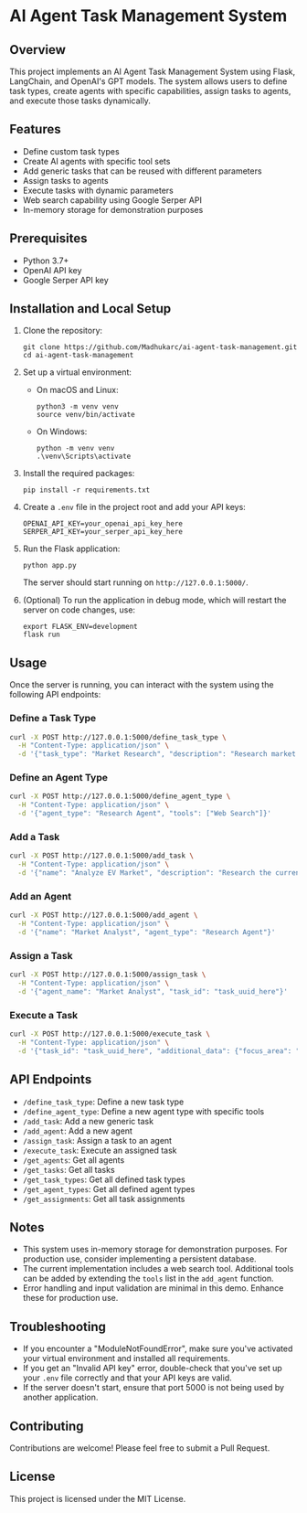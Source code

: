 # AI Agent Task Management System

## Overview

This project implements an AI Agent Task Management System using Flask, LangChain, and OpenAI's GPT models. The system allows users to define task types, create agents with specific capabilities, assign tasks to agents, and execute those tasks dynamically.

## Features

- Define custom task types
- Create AI agents with specific tool sets
- Add generic tasks that can be reused with different parameters
- Assign tasks to agents
- Execute tasks with dynamic parameters
- Web search capability using Google Serper API
- In-memory storage for demonstration purposes

## Prerequisites

- Python 3.7+
- OpenAI API key
- Google Serper API key

## Installation and Local Setup

1. Clone the repository:
   ```
   git clone https://github.com/Madhukarc/ai-agent-task-management.git
   cd ai-agent-task-management
   ```

2. Set up a virtual environment:
   - On macOS and Linux:
     ```
     python3 -m venv venv
     source venv/bin/activate
     ```
   - On Windows:
     ```
     python -m venv venv
     .\venv\Scripts\activate
     ```

3. Install the required packages:
   ```
   pip install -r requirements.txt
   ```

4. Create a `.env` file in the project root and add your API keys:
   ```
   OPENAI_API_KEY=your_openai_api_key_here
   SERPER_API_KEY=your_serper_api_key_here
   ```

5. Run the Flask application:
   ```
   python app.py
   ```

   The server should start running on `http://127.0.0.1:5000/`.

6. (Optional) To run the application in debug mode, which will restart the server on code changes, use:
   ```
   export FLASK_ENV=development
   flask run
   ```

## Usage

Once the server is running, you can interact with the system using the following API endpoints:

### Define a Task Type

```bash
curl -X POST http://127.0.0.1:5000/define_task_type \
  -H "Content-Type: application/json" \
  -d '{"task_type": "Market Research", "description": "Research market trends and analyze competitor data."}'
```

### Define an Agent Type

```bash
curl -X POST http://127.0.0.1:5000/define_agent_type \
  -H "Content-Type: application/json" \
  -d '{"agent_type": "Research Agent", "tools": ["Web Search"]}'
```

### Add a Task

```bash
curl -X POST http://127.0.0.1:5000/add_task \
  -H "Content-Type: application/json" \
  -d '{"name": "Analyze EV Market", "description": "Research the current state of the electric vehicle market", "task_type": "Market Research"}'
```

### Add an Agent

```bash
curl -X POST http://127.0.0.1:5000/add_agent \
  -H "Content-Type: application/json" \
  -d '{"name": "Market Analyst", "agent_type": "Research Agent"}'
```

### Assign a Task

```bash
curl -X POST http://127.0.0.1:5000/assign_task \
  -H "Content-Type: application/json" \
  -d '{"agent_name": "Market Analyst", "task_id": "task_uuid_here"}'
```

### Execute a Task

```bash
curl -X POST http://127.0.0.1:5000/execute_task \
  -H "Content-Type: application/json" \
  -d '{"task_id": "task_uuid_here", "additional_data": {"focus_area": "battery technology"}}'
```

## API Endpoints

- `/define_task_type`: Define a new task type
- `/define_agent_type`: Define a new agent type with specific tools
- `/add_task`: Add a new generic task
- `/add_agent`: Add a new agent
- `/assign_task`: Assign a task to an agent
- `/execute_task`: Execute an assigned task
- `/get_agents`: Get all agents
- `/get_tasks`: Get all tasks
- `/get_task_types`: Get all defined task types
- `/get_agent_types`: Get all defined agent types
- `/get_assignments`: Get all task assignments

## Notes

- This system uses in-memory storage for demonstration purposes. For production use, consider implementing a persistent database.
- The current implementation includes a web search tool. Additional tools can be added by extending the `tools` list in the `add_agent` function.
- Error handling and input validation are minimal in this demo. Enhance these for production use.

## Troubleshooting

- If you encounter a "ModuleNotFoundError", make sure you've activated your virtual environment and installed all requirements.
- If you get an "Invalid API key" error, double-check that you've set up your `.env` file correctly and that your API keys are valid.
- If the server doesn't start, ensure that port 5000 is not being used by another application.

## Contributing

Contributions are welcome! Please feel free to submit a Pull Request.

## License

This project is licensed under the MIT License.
